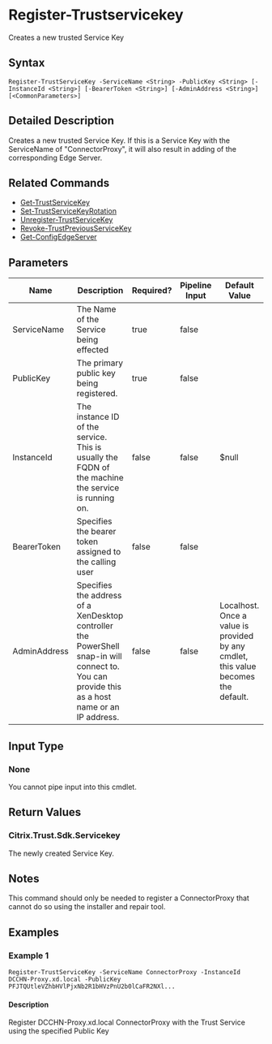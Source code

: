 ﻿
# Register-Trustservicekey
Creates a new trusted Service Key
## Syntax
```
Register-TrustServiceKey -ServiceName <String> -PublicKey <String> [-InstanceId <String>] [-BearerToken <String>] [-AdminAddress <String>] [<CommonParameters>]
```
## Detailed Description
Creates a new trusted Service Key. If this is a Service Key with the ServiceName of "ConnectorProxy", it will also result in adding of the corresponding Edge Server.


## Related Commands

* [Get-TrustServiceKey](../Get-TrustServiceKey/)
* [Set-TrustServiceKeyRotation](../Set-TrustServiceKeyRotation/)
* [Unregister-TrustServiceKey](../Unregister-TrustServiceKey/)
* [Revoke-TrustPreviousServiceKey](../Revoke-TrustPreviousServiceKey/)
* [Get-ConfigEdgeServer](../Get-ConfigEdgeServer/)
## Parameters
| Name   | Description | Required? | Pipeline Input | Default Value |
| --- | --- | --- | --- | --- |
| ServiceName | The Name of the Service being effected | true | false |  |
| PublicKey | The primary public key being registered. | true | false |  |
| InstanceId | The instance ID of the service.  This is usually the FQDN of the machine the service is running on. | false | false | \$null |
| BearerToken | Specifies the bearer token assigned to the calling user | false | false |  |
| AdminAddress | Specifies the address of a XenDesktop controller the PowerShell snap-in will connect to. You can provide this as a host name or an IP address. | false | false | Localhost. Once a value is provided by any cmdlet, this value becomes the default. |

## Input Type

### None
You cannot pipe input into this cmdlet.
## Return Values

### Citrix.Trust.Sdk.Servicekey
The newly created Service Key.
## Notes
This command should only be needed to register a ConnectorProxy that cannot do so using the installer and repair tool.
## Examples

### Example 1
```
Register-TrustServiceKey -ServiceName ConnectorProxy -InstanceId DCCHN-Proxy.xd.local -PublicKey PFJTQUtleVZhbHVlPjxNb2R1bHVzPnU2b0lCaFR2NXl...
```
#### Description
Register DCCHN-Proxy.xd.local ConnectorProxy with the Trust Service using the specified Public Key

